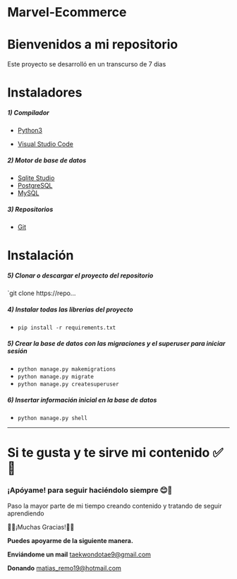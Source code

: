 # Marvel-Ecommerce

# Bienvenidos a mi repositorio 

Este proyecto se desarrolló en un transcurso de 7 dias


# Instaladores

##### 1) Compilador

- [Python3](https://www.python.org/downloads/release/python-396/ "Python3")


- [Visual Studio Code](https://code.visualstudio.com/ "Visual Studio Code")


##### 2) Motor de base de datos

- [Sqlite Studio](https://github.com/pawelsalawa/sqlitestudio/releases "Sqlite Studio")
- [PostgreSQL](https://www.enterprisedb.com/downloads/postgres-postgresql-downloads "PostgreSQL")
- [MySQL](https://www.apachefriends.org/es/index.html "MySQL")

##### 3) Repositorios

- [Git](https://git-scm.com/downloads "Git")

# Instalación

##### 5) Clonar o descargar el proyecto del repositorio

`git clone https://repo...




##### 4) Instalar todas las librerias del proyecto 

- `pip install -r requirements.txt`

##### 5) Crear la base de datos con las migraciones y el superuser para iniciar sesión

- `python manage.py makemigrations`
- `python manage.py migrate`
- `python manage.py createsuperuser`

##### 6) Insertar información inicial en la base de datos

- `python manage.py shell`

------------

#  Si te gusta y te sirve mi contenido ✅🙏
### ¡Apóyame! para seguir haciéndolo siempre 😊👏
Paso la mayor parte de mi tiempo creando contenido y tratando de seguir aprendiendo

🤗💪¡Muchas Gracias!💪🤗

**Puedes apoyarme de la siguiente manera.**

**Enviándome un mail**
taekwondotae9@gmail.com

**Donando**
matias_remo19@hotmail.com
